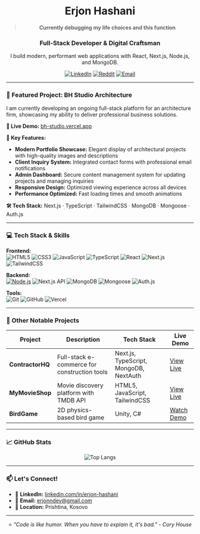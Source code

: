<div align="center">

# Erjon Hashani 

> **Currently debugging my life choices and this function**

### **Full-Stack Developer & Digital Craftsman**
I build modern, performant web applications with React, Next.js, Node.js, and MongoDB.

[![LinkedIn](https://img.shields.io/badge/LinkedIn-0077B5?style=for-the-badge&logo=linkedin&logoColor=white)](https://linkedin.com/in/erjon-hashani)
[![Reddit](https://img.shields.io/badge/Reddit-FF4500?style=for-the-badge&logo=reddit&logoColor=white)](https://www.reddit.com/user/Ok_Salamander9336)
[![Email](https://img.shields.io/badge/Email-D14836?style=for-the-badge&logo=gmail&logoColor=white)](mailto:erjonndev@gmail.com)

</div>

---

### 🚀 Featured Project: BH Studio Architecture

I am currently developing an ongoing full-stack platform for an architecture firm, showcasing my ability to deliver professional business solutions.

**🔗 Live Demo:** [bh-studio.vercel.app](https://bh-studio.vercel.app/)

**🌟 Key Features:**
- **Modern Portfolio Showcase:** Elegant display of architectural projects with high-quality images and descriptions
- **Client Inquiry System:** Integrated contact forms with professional email notifications
- **Admin Dashboard:** Secure content management system for updating projects and managing inquiries
- **Responsive Design:** Optimized viewing experience across all devices
- **Performance Optimized:** Fast loading times and smooth animations

**🛠️ Tech Stack:** Next.js · TypeScript · TailwindCSS · MongoDB · Mongoose · Auth.js

---

### 💻 Tech Stack & Skills

**Frontend:**  
![HTML5](https://img.shields.io/badge/HTML5-E34F26?style=flat&logo=html5&logoColor=white)
![CSS3](https://img.shields.io/badge/CSS3-1572B6?style=flat&logo=css3&logoColor=white)
![JavaScript](https://img.shields.io/badge/JavaScript-F7DF1E?style=flat&logo=javascript&logoColor=black)
![TypeScript](https://img.shields.io/badge/TypeScript-007ACC?style=flat&logo=typescript&logoColor=white)
![React](https://img.shields.io/badge/React-20232A?style=flat&logo=react&logoColor=61DAFB)
![Next.js](https://img.shields.io/badge/Next.js-000000?style=flat&logo=next.js&logoColor=white)
![TailwindCSS](https://img.shields.io/badge/Tailwind_CSS-38B2AC?style=flat&logo=tailwind-css&logoColor=white)

**Backend:**  
[![Node.js](https://img.shields.io/badge/Node.js-18.x-339933?style=for-the-badge&logo=nodedotjs&logoColor=white)](https://nodejs.org/)
![Next.js API](https://img.shields.io/badge/Next.js_API-000000?style=flat&logo=next.js&logoColor=white)
![MongoDB](https://img.shields.io/badge/MongoDB-4EA94B?style=flat&logo=mongodb&logoColor=white)
![Mongoose](https://img.shields.io/badge/Mongoose-880000?style=flat&logo=mongoose&logoColor=white)
![Auth.js](https://img.shields.io/badge/Auth.js-000000?style=for-the-badge&logo=auth0&logoColor=white)

**Tools:**  
![Git](https://img.shields.io/badge/Git-F05032?style=flat&logo=git&logoColor=white)
![GitHub](https://img.shields.io/badge/GitHub-181717?style=flat&logo=github&logoColor=white)
![Vercel](https://img.shields.io/badge/Vercel-000000?style=flat&logo=vercel&logoColor=white)

---

### 📌 Other Notable Projects

| Project | Description | Tech Stack | Live Demo |
|---------|-------------|------------|-----------|
| **ContractorHQ** | Full-stack e-commerce for construction tools | Next.js, TypeScript, MongoDB, NextAuth | [View Live](https://contractor-hq.vercel.app) |
| **MyMovieShop** | Movie discovery platform with TMDB API | HTML5, JavaScript, TailwindCSS | [View Live](https://erjonhashani.github.io/MyMovieShop/) |
| **BirdGame** | 2D physics-based bird game | Unity, C# | [Watch Demo](https://youtube.com/watch?v=5806PCnyOBI) |

---

### 📈 GitHub Stats

<div align="center">
  
![Top Langs](https://github-readme-stats.vercel.app/api/top-langs/?username=erjonhashani&layout=compact&theme=radical)

</div>

---

### 📫 Let's Connect!

- 💼 **LinkedIn:** [linkedin.com/in/erjon-hashani](https://linkedin.com/in/erjon-hashani)
- 📧 **Email:** [erjonndev@gmail.com](mailto:erjonndev@gmail.com)
- 📍 **Location:** Prishtina, Kosovo

---

<div align="center">

⭐️ *"Code is like humor. When you have to explain it, it's bad." - Cory House*

</div>
